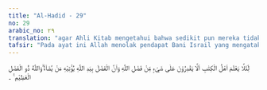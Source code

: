 ```yaml
---
title: "Al-Hadid - 29"
no: 29
arabic_no: ٢٩
translation: "agar Ahli Kitab mengetahui bahwa sedikit pun mereka tidak akan mendapat karunia Allah (jika mereka tidak beriman kepada Muhammad), dan bahwa karunia itu ada di tangan Allah, Dia memberikannya kepada siapa yang Dia kehendaki. Dan Allah mempunyai karunia yang besar."
tafsir: "Pada ayat ini Allah menolak pendapat Bani Israil yang mengatakan bahwa rasul-rasul dan nabi-nabi itu hanyalah diangkat dari keturunan mereka saja. Allah mengangkat Nabi Muhammad saw bukan dari keturunan Bani Israil, agar mereka mengetahui bahwa hanya Dia yang menentukan segala sesuatu dan yang akan memperoleh pahala dua kali lipat itu hanyalah ahli kitab yang beriman kepada Muhammad saw saja, jika mereka tidak beriman kepada Nabi Muhammad saw mereka tidak akan mendapat pahala sedikit pun. Pada akhir ayat ini Allah menerangkan bahwa Dia mempunyai karunia yang tidak terhingga banyaknya, yang akan dianugerahkan kepada orang-orang yang dikehendaki-Nya."
---
```


لِّئَلَّا يَعْلَمَ اَهْلُ الْكِتٰبِ اَلَّا يَقْدِرُوْنَ عَلٰى شَيْءٍ مِّنْ فَضْلِ اللّٰهِ وَاَنَّ الْفَضْلَ بِيَدِ اللّٰهِ يُؤْتِيْهِ مَنْ يَّشَاۤءُ ۗوَاللّٰهُ ذُو الْفَضْلِ الْعَظِيْمِ ࣖ   ۔
